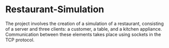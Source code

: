# Restaurant-Simulation
The project involves the creation of a simulation of a restaurant, consisting of a server and three clients: a customer, a table, and a kitchen appliance. Communication between these elements takes place using sockets in the TCP protocol.

